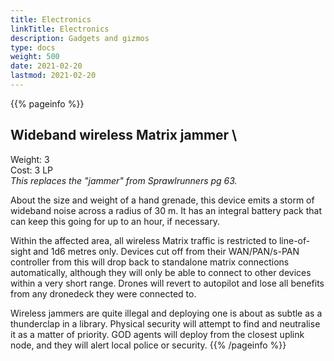 ```yaml
---
title: Electronics
linkTitle: Electronics
description: Gadgets and gizmos
type: docs
weight: 500
date: 2021-02-20
lastmod: 2021-02-20
---
```


{{% pageinfo %}}
## Wideband wireless Matrix jammer \
Weight: 3 \
Cost: 3 LP \
*This replaces the "jammer" from Sprawlrunners pg 63.*

About the size and weight of a hand grenade, this device emits a storm of wideband noise across a radius of 30 m. It has an integral battery pack that can keep this going for up to an hour, if necessary.

Within the affected area, all wireless Matrix traffic is restricted to line-of-sight and 1d6 metres only. Devices cut off from their WAN/PAN/s-PAN controller from this will drop back to standalone matrix connections automatically, although they will only be able to connect to other devices within a very short range. Drones will revert to autopilot and lose all benefits from any dronedeck they were connected to.

Wireless jammers are quite illegal and deploying one is about as subtle as a thunderclap in a library. Physical security will attempt to find and neutralise it as a matter of priority. GOD agents will deploy from the closest uplink node, and they will alert local police or security.
{{% /pageinfo %}} 